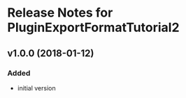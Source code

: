 # Release Notes for PluginExportFormatTutorial2

## v1.0.0 (2018-01-12)

### Added
- initial version
